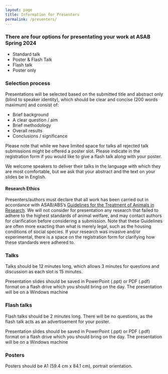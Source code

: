 ```yaml
---
layout: page
title: Information for Presenters
permalink: /presenters/
---
```

<h3>There are four options for presentating your work at ASAB Spring 2024</h3>
<ul>
  <li>Standard talk</li>  
  <li>Poster & Flash Talk</li>
  <li>Flash talk</li>
  <li>Poster only</li>
</ul>

<h3>Selection process</h3>
Presentations will be selected based on the submitted title and abstract only (blind to speaker identity), which should be clear and concise (200 words maximum) and consist of: 
<ul>
  <li>Brief background</li>
  <li>A clear question / aim</li>
  <li>Brief methodology</li>
  <li>Overall results</li>
  <li>Conclusions / significance</li>
</ul>
<p>Please note that while we have limited space for talks all rejected talk submissions might be offered a poster slot. Please indicate in the registration form if you would like to give a flash talk along with your poster.</p>
<p>We welcome speakers to deliver their talks in the language with which they are most comfortable, but we ask that your abstract and the text on your slides be in English.</p>

<h4>Research Ethics</h4>
<p>Presenters/authors must declare that all work has been carried out in accordance with ASAB/ABS’s <a href="https://www.sciencedirect.com/science/article/pii/S0003347222002469">Guidelines for the Treatment of Animals in Research</a>. We will not consider for presentation any research that failed to adhere to the highest standards of animal welfare, and may contact authors for clarification before considering a submission. Note that these Guidelines are often more exacting than what is merely legal, such as the housing conditions of social species. If your research was invasive and/or experimental, there is a space on the registration form for clarifying how these standards were adhered to. </p>


<h3>Talks</h3>
<p>Talks should be 12 minutes long, which allows 3 minutes for questions and discussion as each slot is 15 minutes.</p>
<p>Presentation slides should be saved in PowerPoint (.ppt) or PDF (.pdf) format on a flash drive which you should bring on the day. The presentation will be on a Windows machine</p>
<h3>Flash talks</h3>
<p>Flash talks should be 2 minutes long. There will be no questions, as the flash talk acts as an advertisement for your poster. </p>
<p>Presentation slides should be saved in PowerPoint (.ppt) or PDF (.pdf) format on a flash drive which you should bring on the day. The presentation will be on a Windows machine</p>
<h3>Posters</h3>
<p>Posters should be A1 (59.4 cm x 84.1 cm), portrait orientation.</p>
